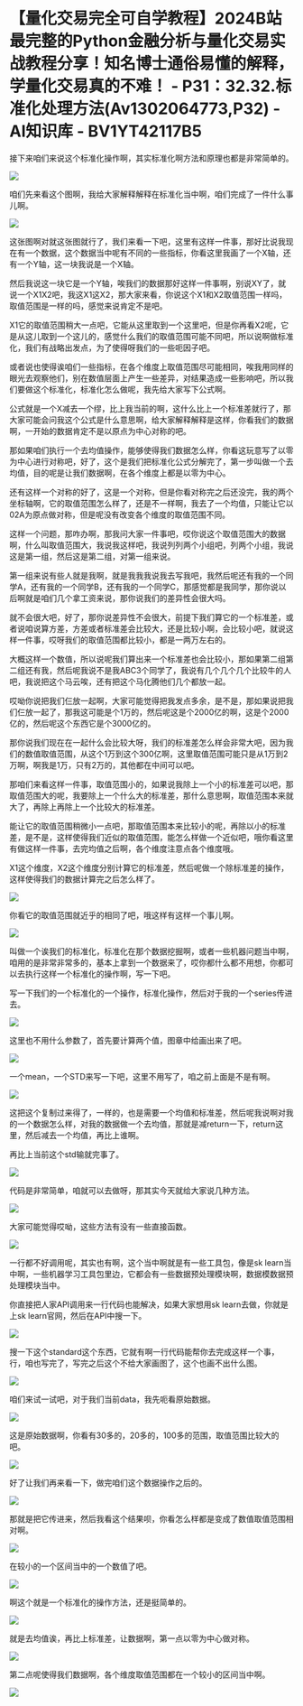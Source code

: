# 【量化交易完全可自学教程】2024B站最完整的Python金融分析与量化交易实战教程分享！知名博士通俗易懂的解释，学量化交易真的不难！ - P31：32.32.标准化处理方法(Av1302064773,P32) - AI知识库 - BV1YT42117B5

接下来咱们来说这个标准化操作啊，其实标准化啊方法和原理也都是非常简单的。

![](img/3103438a4eaf3188f2fc6d135c6437ae_1.png)

咱们先来看这个图啊，我给大家解释解释在标准化当中啊，咱们完成了一件什么事儿啊。

![](img/3103438a4eaf3188f2fc6d135c6437ae_3.png)

这张图啊对就这张图就行了，我们来看一下吧，这里有这样一件事，那好比说我现在有一个数据，这个数据当中呢有不同的一些指标，你看这里我画了一个X轴，还有一个Y轴，这一块我说是一个X轴。

然后我说这一块它是一个Y轴，唉我们的数据那好这样一件事啊，别说XY了，就说一个X1X2吧，我这X1这X2，那大家来看，你说这个X1和X2取值范围一样吗，取值范围是一样的吗，感觉来说肯定不是吧。

X1它的取值范围稍大一点吧，它能从这里取到一个这里吧，但是你再看X2呢，它是从这儿取到一个这儿的，感觉什么我们的取值范围可能不同吧，所以说啊做标准化，我们有战略出发点，为了使得呀我们的一些呃因子吧。

或者说也使得诶咱们一些指标，在各个维度上取值范围尽可能相同，唉我用同样的眼光去观察他们，别在数值层面上产生一些差异，对结果造成一些影响吧，所以我们要做这个标准化，标准化怎么做呢，我先给大家写下公式啊。

公式就是一个X减去一个缪，比上我当前的啊，这什么比上一个标准差就行了，那大家可能会问我这个公式是什么意思啊，给大家解释解释是这样，你看我们的数据啊，一开始的数据肯定不是以原点为中心对称的吧。

那如果咱们执行一个去均值操作，能够使得我们数据怎么样，你看这玩意写了以零为中心进行对称吧，好了，这个是我们把标准化公式分解完了，第一步叫做一个去均值，目的呢是让我们数据啊，在各个维度上都是以零为中心。

还有这样一个对称的好了，这是一个对称，但是你看对称完之后还没完，我的两个坐标轴啊，它的取值范围怎么样了，还是不一样啊，我去了一个均值，只能让它以02A为原点做对称，但是呢没有改变各个维度的取值范围不同。

这样一个问题，那咋办啊，那我问大家一件事吧，哎你说这个取值范围大的数据啊，什么叫取值范围大，我说我这样吧，我说列列两个小组吧，列两个小组，我说这是第一组，然后这是第二组，对第一组来说。

第一组来说有些人就是我啊，就是我我我说我去写我吧，我然后呢还有我的一个同学A，还有我的一个同学B，还有我的一个同学C，那感觉都是我同学，那你说以后啊就是咱们几个拿工资来说，那你说我们的差异性会很大吗。

就不会很大吧，好了，那你说差异性不会很大，前提下我们算它的一个标准差，或者说咱说算方差，方差或者标准差会比较大，还是比较小啊，会比较小吧，就说这样一件事，哎呀我们的取值范围都比较小，都是一两万左右的。

大概这样一个数值，所以说呢我们算出来一个标准差也会比较小，那如果第二组第二组还有我，然后呢我说不是我ABC3个同学了，我说有几个几个几个比较牛的人吧，我说把这个马云唉，还有把这个马化腾他们几个都放一起。

哎呦你说把我们仨放一起啊，大家可能觉得把我发点多余，是不是，那如果说把我们仨放一起了，那我这可能是个1万的，然后呢这是个2000亿的啊，这是个2000亿的，然后呢这个东西它是个3000亿的。

那你说我们现在在一起什么会比较大呀，我们的标准差怎么样会非常大吧，因为我们的数值取值范围，从这个1万到这个300亿啊，这里取值范围可能只是从1万到2万啊，啊我是1万，只有2万的，其他都在中间可以吧。

那咱们来看这样一件事，取值范围小的，如果说我除上一个小的标准差可以吧，那取值范围大的呢，我要除上一个什么大的标准差，那什么意思啊，取值范围本来就大了，再除上再除上一个比较大的标准差。

能让它的取值范围稍微小一点吧，那取值范围本来比较小的呢，再除以小的标准差，是不是，这样使得我们近似的取值范围，能怎么样做一个近似吧，哦你看这里有做这样一件事，去完均值之后啊，各个维度注意点各个维度哦。

X1这个维度，X2这个维度分别计算它的标准差，然后呢做一个除标准差的操作，这样使得我们的数据计算完之后怎么样了。



![](img/3103438a4eaf3188f2fc6d135c6437ae_5.png)

你看它的取值范围就近乎的相同了吧，哦这样有这样一个事儿啊。

![](img/3103438a4eaf3188f2fc6d135c6437ae_7.png)

叫做一个诶我们的标准化，标准化在那个数据挖掘啊，或者一些机器问题当中啊，咱用的是非常非常多的，基本上拿到一个数据来了，哎你都什么都不用想，你都可以去执行这样一个标准化的操作啊，写一下吧。

写一下我们的一个标准化的一个操作，标准化操作，然后对于我的一个series传进去。

![](img/3103438a4eaf3188f2fc6d135c6437ae_9.png)

这里也不用什么参数了，首先要计算两个值，图章中给画出来了吧。

![](img/3103438a4eaf3188f2fc6d135c6437ae_11.png)

一个mean，一个STD来写一下吧，这里不用写了，咱之前上面是不是有啊。

![](img/3103438a4eaf3188f2fc6d135c6437ae_13.png)

这把这个复制过来得了，一样的，也是需要一个均值和标准差，然后呢我说啊对我的一个数据怎么样，对我的数据做一个去均值，那就是减return一下，return这里，然后减去一个均值，再比上谁啊。

再比上当前这个std输就完事了。

![](img/3103438a4eaf3188f2fc6d135c6437ae_15.png)

代码是非常简单，咱就可以去做呀，那其实今天就给大家说几种方法。

![](img/3103438a4eaf3188f2fc6d135c6437ae_17.png)

大家可能觉得哎呦，这些方法有没有一些直接函数。

![](img/3103438a4eaf3188f2fc6d135c6437ae_19.png)

一行都不好调用呢，其实也有啊，这个当中啊就是有一些工具包，像是sk learn当中啊，一些机器学习工具包里边，它都会有一些数据预处理模块啊，数据模数据预处理模块当中。

你直接把人家API调用来一行代码也能解决，如果大家想用sk learn去做，你就是上sk learn官网，然后在API中搜一下。



![](img/3103438a4eaf3188f2fc6d135c6437ae_21.png)

搜一下这个standard这个东西，它就有啊一行代码能帮你去完成这样一个事，行，咱也写完了，写完之后这个不给大家画图了，这个也画不出什么图。



![](img/3103438a4eaf3188f2fc6d135c6437ae_23.png)

咱们来试一试吧，对于我们当前data，我先呃看原始数据。

![](img/3103438a4eaf3188f2fc6d135c6437ae_25.png)

这是原始数据啊，你看有30多的，20多的，100多的范围，取值范围比较大的吧。

![](img/3103438a4eaf3188f2fc6d135c6437ae_27.png)

好了让我们再来看一下，做完咱们这个数据操作之后的。

![](img/3103438a4eaf3188f2fc6d135c6437ae_29.png)

那就是把它传进来，然后我看这个结果呗，你看怎么样都是变成了数值取值范围相对啊。

![](img/3103438a4eaf3188f2fc6d135c6437ae_31.png)

在较小的一个区间当中的一个数值了吧。

![](img/3103438a4eaf3188f2fc6d135c6437ae_33.png)

啊这个就是一个标准化的操作方法，还是挺简单的。

![](img/3103438a4eaf3188f2fc6d135c6437ae_35.png)

就是去均值诶，再比上标准差，让数据啊，第一点以零为中心做对称。

![](img/3103438a4eaf3188f2fc6d135c6437ae_37.png)

第二点呢使得我们数据啊，各个维度取值范围都在一个较小的区间当中啊。

![](img/3103438a4eaf3188f2fc6d135c6437ae_39.png)